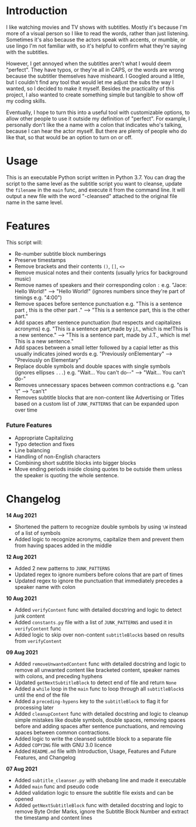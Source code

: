 # Introduction
I like watching movies and TV shows with subtitles. Mostly it's because I'm more of a visual person so I like to read the words, rather than just listening. Sometimes it's also because the actors speak with accents, or mumble, or use lingo I'm not familiar with, so it's helpful to confirm what they're saying with the subtitles.

However, I get annoyed when the subtitles aren't what I would deem "perfect". They have typos, or they're all in CAPS, or the words are wrong because the subtitler themselves have misheard. I Googled around a little, but I couldn't find any tool that would let me adjust the subs the way I wanted, so I decided to make it myself. Besides the practicality of this project, I also wanted to create something simple but tangible to show off my coding skills.

Eventually, I hope to turn this into a useful tool with customizable options, to allow other people to use it outside my definition of "perfect". For example, I personally don't like the a name with a colon that indicates who's talking, because I can hear the actor myself. But there are plenty of people who do like that, so that would be an option to turn on or off.

# Usage
This is an executable Python script written in Python 3.7.
You can drag the script to the same level as the subtitle script you want to cleanse, update the `filename` in the `main` func, and execute it from the command line. It will output a new file with the word "-cleansed" attached to the original file name in the same level.

# Features
This script will:
- Re-number subtitle block numberings
- Preserve timestamps
- Remove brackets and their contents `()`, `[]`, `<>`
- Remove musical notes and their contents (usually lyrics for background music)
- Remove names of speakers and their corresponding colon `:` e.g. "Jace: Hello World!" --> "Hello World!" (ignores numbers since they're part of timings e.g. "4:00")
- Remove spaces before sentence punctuation e.g. "This is a sentence part , this is the other part ." --> "This is a sentence part, this is the other part."
- Add spaces after sentence punctuation (but respects and capitalizes acronyms) e.g. "This is a sentence part,made by j.t., which is me!This is a new sentence." --> "This is a sentence part, made by J.T., which is me! This is a new sentence."
- Add spaces between a small letter followed by a capial letter as this usually indicates joined words e.g. "Previously onElementary" --> "Previously on Elementary"
- Replace double symbols and double spaces with single symbols (ignores ellipses `...`) e.g. "Wait... You  can't do--" --> "Wait... You can't do-"
- Removes unnecessary spaces between common contractions e.g. "can 't" --> "can't"
- Removes subtitle blocks that are non-content like Advertising or Titles based on a custom list of `JUNK_PATTERNS` that can be expanded upon over time

### Future Features
- Appropriate Capitalizing
- Typo detection and fixes
- Line balancing
- Handling of non-English characters
- Combining short subtitle blocks into bigger blocks
- Move ending periods inside closing quotes to be outside them unless the speaker is quoting the whole sentence.

# Changelog
<b>14 Aug 2021</b>
- Shortened the pattern to recognize double symbols by using `\W` instead of a list of symbols
- Added logic to recognize acronyms, capitalize them and prevent them from having spaces added in the middle

<b>12 Aug 2021</b>
- Added 2 new patterns to `JUNK_PATTERNS`
- Updated regex to ignore numbers before colons that are part of times
- Updated regex to ignore the punctuation that immediately precedes a speaker name with colon

<b>10 Aug 2021</b>
- Added `verifyContent` func with detailed docstring and logic to detect junk content
- Added `constants.py` file with a list of `JUNK_PATTERNS` and used it in `verifyContent` func
- Added logic to skip over non-content `subtitleBlock`s based on results from `verifyContent`

<b>09 Aug 2021</b>
- Added `removeUnwantedContent` func with detailed docstring and logic to remove all unwanted content like bracketed content, speaker names with colons, and preceding hyphens
- Updated `getNextSubtitleBlock` to detect end of file and return `None`
- Added a `while` loop in the `main` func to loop through all `subtitleBlock`s until the end of the file
- Added a `preceding-hypens` key to the `subtitleBlock` to flag it for processing later
- Added `cleanupContent` func with detailed docstring and logic to cleanup simple mistakes like double symbols, double spaces, removing spaces before and adding spaces after sentence punctuations, and removing spaces between common contractions.
- Added logic to write the cleansed subtitle block to a separate file
- Added `COPYING` file with GNU 3.0 licence
- Added `README.md` file with Introduction, Usage, Features and Future Features, and Changelog

<b>07 Aug 2021</b>
- Added `subtitle_cleanser.py` with shebang line and made it executable
- Added `main` func and pseudo code
- Added validation logic to ensure the subtitle file exists and can be opened
- Added `getNextSubtitleBlock` func with detailed docstring and logic to remove Byte Order Marks, ignore the Subtitle Block Number and extract the timestamp and content lines
